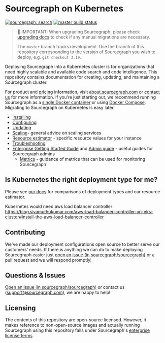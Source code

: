 # Sourcegraph on Kubernetes

[![sourcegraph: search](https://img.shields.io/badge/sourcegraph-search-brightgreen.svg)](https://sourcegraph.com/github.com/sourcegraph/deploy-sourcegraph) [![master build status](https://badge.buildkite.com/018ed23ed79d7297e7dd109b745597c58d875323fb06e81786.svg?branch=master)](https://buildkite.com/sourcegraph/deploy-sourcegraph)

> 🚨 IMPORTANT: When upgrading Sourcegraph, please check [upgrading docs](https://docs.sourcegraph.com/admin/updates/kubernetes) to check if any manual migrations are necessary.
>
> The `master` branch tracks development. Use the branch of this repository corresponding to the
> version of Sourcegraph you wish to deploy, e.g. `git checkout 3.19`.

Deploying Sourcegraph into a Kubernetes cluster is for organizations that need highly scalable and
available code search and code intelligence. This repository contains documentation for creating,
updating, and maintaining a Sourcegraph cluster.

For product and [pricing](https://about.sourcegraph.com/pricing/) information, visit
[about.sourcegraph.com](https://about.sourcegraph.com) or [contact
us](https://about.sourcegraph.com/contact/sales) for more information. If you're just starting out,
we recommend running Sourcegraph as a [single Docker
container](https://docs.sourcegraph.com/#quickstart-guide) or using [Docker
Compose](https://docs.sourcegraph.com/admin/install/docker-compose). Migrating to Sourcegraph on
Kubernetes is easy later.

- [Installing](https://docs.sourcegraph.com/admin/install/kubernetes)
- [Configuring](https://docs.sourcegraph.com/admin/install/kubernetes/configure)
- [Updating](https://docs.sourcegraph.com/admin/updates/kubernetes)
- [Scaling](https://docs.sourcegraph.com/admin/install/kubernetes/scale)- general advice on scaling services
- [Resource estimator](https://docs.sourcegraph.com/admin/install) - specific resource values for your instance
- [Troubleshooting](https://docs.sourcegraph.com/admin/install/kubernetes/troubleshoot)
- [Enterprise Getting Started Guide](https://docs.sourcegraph.com/adopt/enterprise_getting_started_guide#kubernetes-admin) and [Admin guide](https://docs.sourcegraph.com/admin) - useful guides for Sourcegraph admins
  - [Metrics](https://docs.sourcegraph.com/admin/observability/metrics) - guidance of metrics that can be used for monitoring Sourcegraph

## Is Kubernetes the right deployment type for me?

Please see [our docs](https://docs.sourcegraph.com/admin/install) for comparisons of deployment types and our resource estimator.

Kubernetes would need aws load balancer controller
https://blog.sivamuthukumar.com/aws-load-balancer-controller-on-eks-cluster#install-the-aws-load-balancer-controller

## Contributing

We've made our deployment configurations open source to better serve our customers' needs. If there is anything we can do to make deploying Sourcegraph easier just [open an issue (in sourcegraph/sourcegraph)](https://github.com/sourcegraph/sourcegraph/issues/new?assignees=&labels=deploy-sourcegraph&template=deploy-sourcegraph.md&title=%5Bdeploy-sourcegraph%5D) or a pull request and we will respond promptly!

## Questions & Issues

[Open an issue (in sourcegraph/sourcegraph)](https://github.com/sourcegraph/sourcegraph/issues/new?assignees=&labels=deploy-sourcegraph&template=deploy-sourcegraph.md&title=%5Bdeploy-sourcegraph%5D) or contact us (support@sourcegraph.com), we are happy to help!

## Licensing

The contents of this repository are open-source licensed. However, it makes reference to non-open-source images and actually running Sourcegraph using this repository falls under Sourcegraph's [enterprise license terms](https://about.sourcegraph.com/pricing/).